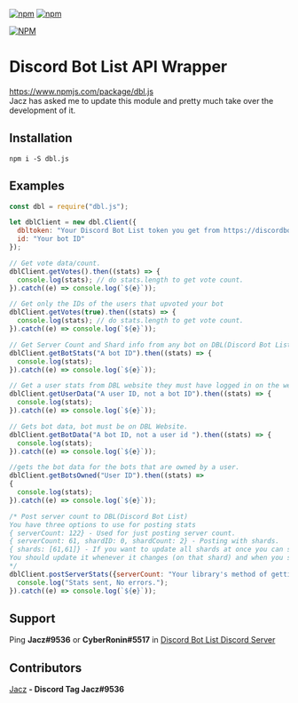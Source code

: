 [![npm](https://img.shields.io/npm/v/dbl.js.svg)](https://www.npmjs.com/package/dbl.js)
[![npm](https://img.shields.io/npm/dt/dbl.js.svg?maxAge=3600)](https://www.npmjs.com/package/dbl.js)

[![NPM](https://nodei.co/npm/dbl.js.png?downloads=true&downloadRank=true&stars=true)](https://nodei.co/npm/dbl.js/)

# Discord Bot List API Wrapper 

https://www.npmjs.com/package/dbl.js  
Jacz has asked me to update this module and pretty much take over the development of it.

## Installation
```npm i -S dbl.js```

## Examples
```js
const dbl = require("dbl.js");

let dblClient = new dbl.Client({
  dbltoken: "Your Discord Bot List token you get from https://discordbots.org/api/docs",
  id: "Your bot ID"
});

// Get vote data/count.
dblClient.getVotes().then((stats) => {
  console.log(stats); // do stats.length to get vote count.
}).catch((e) => console.log(`${e}`));

// Get only the IDs of the users that upvoted your bot
dblClient.getVotes(true).then((stats) => {
  console.log(stats); // do stats.length to get vote count.
}).catch((e) => console.log(`${e}`));

// Get Server Count and Shard info from any bot on DBL(Discord Bot List).
dblClient.getBotStats("A bot ID").then((stats) => {
  console.log(stats);
}).catch((e) => console.log(`${e}`));

// Get a user stats from DBL website they must have logged in on the website before.
dblClient.getUserData("A user ID, not a bot ID").then((stats) => {
  console.log(stats);
}).catch((e) => console.log(`${e}`));

// Gets bot data, bot must be on DBL Website.
dblClient.getBotData("A bot ID, not a user id ").then((stats) => {
  console.log(stats);
}).catch((e) => console.log(`${e}`));

//gets the bot data for the bots that are owned by a user.
dblClient.getBotsOwned("User ID").then((stats) =>
{
  console.log(stats);
}).catch((e) => console.log(`${e}`));

/* Post server count to DBL(Discord Bot List) 
You have three options to use for posting stats
{ serverCount: 122} - Used for just posting server count.
{ serverCount: 61, shardID: 0, shardCount: 2} - Posting with shards.
{ shards: [61,61]} - If you want to update all shards at once you can send an array.
You should update it whenever it changes (on that shard) and when you start your bot/shard. When one shard changes, you shouldn't have to post server count for all of your shards every time.
*/
dblClient.postServerStats({serverCount: "Your library's method of getting guilds size/count"}).then((stats) => {
  console.log("Stats sent, No errors.");
}).catch((e) => console.log(`${e}`));
```


## Support 
Ping **Jacz#9536** or **CyberRonin#5517** in [Discord Bot List Discord Server](https://discord.gg/Gkx6rNQ)

## Contributors
[Jacz](https://github.com/MrJacz) **- Discord Tag Jacz#9536**
